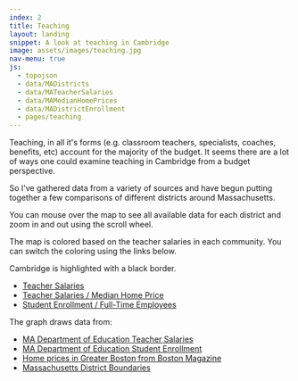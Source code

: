 ```yaml
---
index: 2
title: Teaching
layout: landing
snippet: A look at teaching in Cambridge
image: assets/images/teaching.jpg
nav-menu: true
js:
  - topojson
  - data/MADistricts
  - data/MATeacherSalaries
  - data/MAMedianHomePrices
  - data/MADistrictEnrollment
  - pages/teaching
---
```


<style>
	#map {
		position: relative;
	}

	.land {
	  fill: #a1a1a1;
	  stroke: #000;
	  stroke-width: .1px;
	}

	.hidden {
	  display: none;
	}

	div.tooltip {
	  color: #222;
	  background: #fff;
	  padding: .5em;
	  text-shadow: #f5f5f5 0 1px 0;
	  border-radius: 2px;
	  box-shadow: 0px 0px 2px 0px #a6a6a6;
	  opacity: 0.9;
	  position: absolute;
		font-size: 15px;
	}

	p {
		margin-bottom: 1em;
	}
</style>

<div class='narrative'>
  <div id="map" class="graph-right"></div>

  <p>
  	Teaching, in all it's forms (e.g. classroom teachers, specialists, coaches, benefits, etc)
		account for the majority of the budget. It seems there are a lot of ways one could
		examine teaching in Cambridge from a budget perspective.
  </p>
	<p>
		So I've gathered data from a variety of sources and have begun putting together a
		few comparisons of different districts around Massachusetts.
	</p>
	<p>
		You can mouse over the map to see all available data for each district and zoom in
		and out using the scroll wheel.
	</p>
	<p>
		The map is colored based on the teacher salaries
		in each community. You can switch the coloring using the links below.
	</p>
	<p>Cambridge is highlighted with a black border.</p>
	<ul>
		<li><a href="javascript:salaries()">Teacher Salaries</a></li>
		<li><a href="javascript:homePrices()">Teacher Salaries / Median Home Price</a></li>
		<li><a href="javascript:employees()">Student Enrollment / Full-Time Employees</a></li>
	</ul>
	<p>The graph draws data from:</p>
	<ul>
		<li>
			<a href="http://profiles.doe.mass.edu/statereport/teachersalaries.aspx">MA Department of Education Teacher Salaries</a>
		</li>
		<li>
			<a href="http://www.doe.mass.edu/infoservices/reports/enroll/default.html?yr=1617">MA Department of Education Student Enrollment</a>
		</li>
		<li>
			<a href="https://www.bostonmagazine.com/best-places-to-live-2017-single-family-homes/">Home prices in Greater Boston from Boston Magazine</a>
		</li>
		<li>
			<a href="https://github.com/LearningLab/ma-districts">Massachusetts District Boundaries</a>
		</li>
	</ul>
</div>
